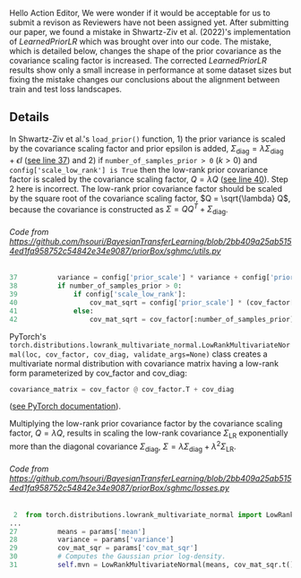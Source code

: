 Hello Action Editor,
We were wonder if it would be acceptable for us to submit a revison as Reviewers have not been assigned yet.
After submitting our paper, we found a mistake in Shwartz-Ziv et al. (2022)'s implementation of *LearnedPriorLR* which was brought over into our code.
The mistake, which is detailed below, changes the shape of the prior covariance as the covariance scaling factor is increased.
The corrected *LearnedPriorLR* results show only a small increase in performance at some dataset sizes but fixing the mistake changes our conclusions about the alignment between train and test loss landscapes.

## Details
In Shwartz-Ziv et al.'s `load_prior()` function, 1) the prior variance is scaled by the covariance scaling factor and prior epsilon is added, $\Sigma_{\text{diag}} = \lambda \Sigma_{\text{diag}} + \epsilon I$ ([see line 37](https://github.com/hsouri/BayesianTransferLearning/blob/2bb409a25ab5154ed1fa958752c54842e34e9087/priorBox/sghmc/utils.py#L40)) and 2) if `number_of_samples_prior > 0` ($k > 0$) and `config['scale_low_rank'] is True` then the low-rank prior covariance factor is scaled by the covariance scaling factor, $Q = \lambda Q$ ([see line 40](https://github.com/hsouri/BayesianTransferLearning/blob/2bb409a25ab5154ed1fa958752c54842e34e9087/priorBox/sghmc/utils.py#L40)).
Step 2 here is incorrect. The low-rank prior covariance factor should be scaled by the square root of the covariance scaling factor, $Q = \sqrt{\lambda} Q$, because the covariance is constructed as $\Sigma = QQ^T + \Sigma_{\text{diag}}$.

###### Code from https://github.com/hsouri/BayesianTransferLearning/blob/2bb409a25ab5154ed1fa958752c54842e34e9087/priorBox/sghmc/utils.py
```python
37          variance = config['prior_scale'] * variance + config['prior_eps']
38          if number_of_samples_prior > 0:
39              if config['scale_low_rank']:
40                  cov_mat_sqrt = config['prior_scale'] * (cov_factor[:number_of_samples_prior])
41              else:
42                  cov_mat_sqrt = cov_factor[:number_of_samples_prior]
```

PyTorch's `torch.distributions.lowrank_multivariate_normal.LowRankMultivariateNormal(loc, cov_factor, cov_diag, validate_args=None)` class creates a multivariate normal distribution with covariance matrix having a low-rank form parameterized by cov_factor and cov_diag:

```python
covariance_matrix = cov_factor @ cov_factor.T + cov_diag
```

([see PyTorch documentation](https://pytorch.org/docs/stable/distributions.html#lowrankmultivariatenormal)).

Multiplying the low-rank prior covariance factor by the covariance scaling factor, $Q = \lambda Q$, results in scaling the low-rank covariance $\Sigma_{\text{LR}}$ exponentially more than the diagonal covariance $\Sigma_{\text{diag}}$, $\Sigma = \lambda \Sigma_{\text{diag}} + \lambda^2 \Sigma_{\text{LR}}$.

###### Code from https://github.com/hsouri/BayesianTransferLearning/blob/2bb409a25ab5154ed1fa958752c54842e34e9087/priorBox/sghmc/losses.py
```python
 2  from torch.distributions.lowrank_multivariate_normal import LowRankMultivariateNormal
...
27          means = params['mean']
28          variance = params['variance']
29          cov_mat_sqr = params['cov_mat_sqr']
30          # Computes the Gaussian prior log-density.
31          self.mvn = LowRankMultivariateNormal(means, cov_mat_sqr.t(), variance)
```
